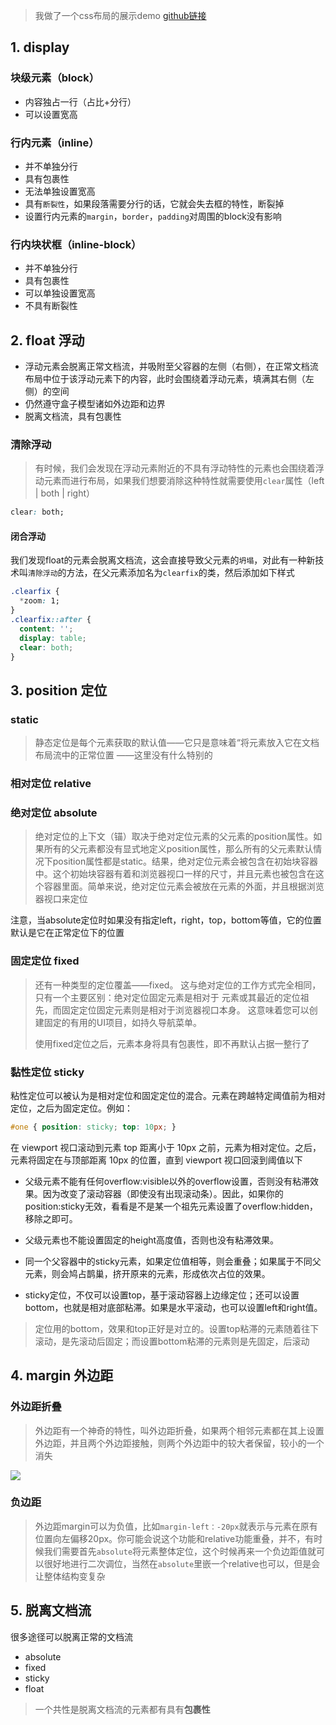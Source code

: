 > 我做了一个css布局的展示demo [github链接](https://github.com/luvsunlight/css-layout-demo)
 
## 1. display

### 块级元素（block）

* 内容独占一行（占比+分行）
* 可以设置宽高

### 行内元素（inline）

* 并不单独分行
* 具有包裹性
* 无法单独设置宽高
* 具有`断裂性`，如果段落需要分行的话，它就会失去框的特性，断裂掉
* 设置行内元素的`margin`，`border`，`padding`对周围的block没有影响

### 行内块状框（inline-block）

* 并不单独分行
* 具有包裹性
* 可以单独设置宽高
* 不具有断裂性

## 2. float 浮动

* 浮动元素会脱离正常文档流，并吸附至父容器的左侧（右侧），在正常文档流布局中位于该浮动元素下的内容，此时会围绕着浮动元素，填满其右侧（左侧）的空间
* 仍然遵守盒子模型诸如外边距和边界
* 脱离文档流，具有包裹性

### 清除浮动

> 有时候，我们会发现在浮动元素附近的不具有浮动特性的元素也会围绕着浮动元素而进行布局，如果我们想要消除这种特性就需要使用`clear`属性（left | both | right）

```css
clear: both;
```

#### 闭合浮动

我们发现float的元素会脱离文档流，这会直接导致父元素的`坍塌`，对此有一种新技术叫`清除浮动`的方法，在父元素添加名为`clearfix`的类，然后添加如下样式

```css
.clearfix {
  *zoom: 1;
}
.clearfix::after {
  content: '';
  display: table;
  clear: both;
}
```

## 3. position 定位

### static

> 静态定位是每个元素获取的默认值——它只是意味着“将元素放入它在文档布局流中的正常位置 ——这里没有什么特别的

### 相对定位 relative

### 绝对定位 absolute

> 绝对定位的上下文（锚）取决于绝对定位元素的父元素的position属性。如果所有的父元素都没有显式地定义position属性，那么所有的父元素默认情况下position属性都是static。结果，绝对定位元素会被包含在初始块容器中。这个初始块容器有着和浏览器视口一样的尺寸，并且<html>元素也被包含在这个容器里面。简单来说，绝对定位元素会被放在<html>元素的外面，并且根据浏览器视口来定位

注意，当absolute定位时如果没有指定left，right，top，bottom等值，它的位置默认是它在正常定位下的位置

### 固定定位 fixed

> 还有一种类型的定位覆盖——fixed。 这与绝对定位的工作方式完全相同，只有一个主要区别：绝对定位固定元素是相对于 <html> 元素或其最近的定位祖先，而固定定位固定元素则是相对于浏览器视口本身。 这意味着您可以创建固定的有用的UI项目，如持久导航菜单。
> 
> 使用fixed定位之后，元素本身将具有包裹性，即不再默认占据一整行了

### 黏性定位 sticky

粘性定位可以被认为是相对定位和固定定位的混合。元素在跨越特定阈值前为相对定位，之后为固定定位。例如：

```css
#one { position: sticky; top: 10px; }
```

在 viewport 视口滚动到元素 top 距离小于 10px 之前，元素为相对定位。之后，元素将固定在与顶部距离 10px 的位置，直到 viewport 视口回滚到阈值以下

* 父级元素不能有任何overflow:visible以外的overflow设置，否则没有粘滞效果。因为改变了滚动容器（即使没有出现滚动条）。因此，如果你的position:sticky无效，看看是不是某一个祖先元素设置了overflow:hidden，移除之即可。

* 父级元素也不能设置固定的height高度值，否则也没有粘滞效果。
* 同一个父容器中的sticky元素，如果定位值相等，则会重叠；如果属于不同父元素，则会鸠占鹊巢，挤开原来的元素，形成依次占位的效果。
* sticky定位，不仅可以设置top，基于滚动容器上边缘定位；还可以设置bottom，也就是相对底部粘滞。如果是水平滚动，也可以设置left和right值。


> 定位用的bottom，效果和top正好是对立的。设置top粘滞的元素随着往下滚动，是先滚动后固定；而设置bottom粘滞的元素则是先固定，后滚动

## 4. margin 外边距

### 外边距折叠

> 外边距有一个神奇的特性，叫外边距折叠，如果两个相邻元素都在其上设置外边距，并且两个外边距接触，则两个外边距中的较大者保留，较小的一个消失

![](http://ww3.sinaimg.cn/large/006tNc79ly1g4p6ywflhej30h80audg5.jpg)

### 负边距

> 外边距margin可以为负值，比如`margin-left：-20px`就表示与元素在原有位置向左偏移20px。你可能会说这个功能和relative功能重叠，并不，有时候我们需要首先`absolute`将元素整体定位，这个时候再来一个负边距值就可以很好地进行二次调位，当然在`absolute`里嵌一个relative也可以，但是会让整体结构变复杂

## 5. 脱离文档流

很多途径可以脱离正常的文档流

* absolute
* fixed
* sticky
* float

> 一个共性是脱离文档流的元素都有具有**包裹性**